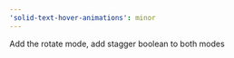 ```yaml
---
'solid-text-hover-animations': minor
---
```


Add the rotate mode, add stagger boolean to both modes
